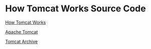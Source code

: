 How Tomcat Works Source Code
===
[How Tomcat Works](http://book.naver.com/bookdb/book_detail.nhn?bid=2014999)

[Apache Tomcat](https://github.com/apache/tomcat)

[Tomcat Archive](http://archive.apache.org/dist/tomcat/)
